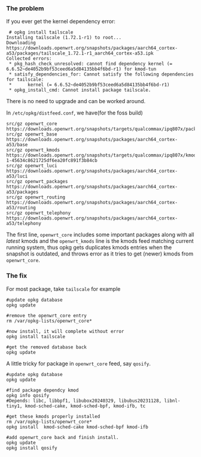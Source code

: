 ### The problem
If you ever get the kernel dependency error:

```
 # opkg install tailscale
Installing tailscale (1.72.1-r1) to root...
Downloading https://downloads.openwrt.org/snapshots/packages/aarch64_cortex-a53/packages/tailscale_1.72.1-r1_aarch64_cortex-a53.ipk
Collected errors:
 * pkg_hash_check_unresolved: cannot find dependency kernel (= 6.6.52~de4052b9bf53ceed6a5d84135bb4f6bd-r1) for kmod-tun
 * satisfy_dependencies_for: Cannot satisfy the following dependencies for tailscale:
 *      kernel (= 6.6.52~de4052b9bf53ceed6a5d84135bb4f6bd-r1)
 * opkg_install_cmd: Cannot install package tailscale.
```

There is no need to upgrade and can be worked around.

In `/etc/opkg/distfeed.conf`, we have(for the foss build)

```
src/gz openwrt_core https://downloads.openwrt.org/snapshots/targets/qualcommax/ipq807x/packages
src/gz openwrt_base https://downloads.openwrt.org/snapshots/packages/aarch64_cortex-a53/base
src/gz openwrt_kmods https://downloads.openwrt.org/snapshots/targets/qualcommax/ipq807x/kmods/6.6.51-1-45634c8621725df6ea20fc891f3b84cb
src/gz openwrt_luci https://downloads.openwrt.org/snapshots/packages/aarch64_cortex-a53/luci
src/gz openwrt_packages https://downloads.openwrt.org/snapshots/packages/aarch64_cortex-a53/packages
src/gz openwrt_routing https://downloads.openwrt.org/snapshots/packages/aarch64_cortex-a53/routing
src/gz openwrt_telephony https://downloads.openwrt.org/snapshots/packages/aarch64_cortex-a53/telephony
```

The first line, `openwrt_core` includes some important packages along with all *latest* kmods and the `openwrt_kmods` line is the kmods feed 
matching current running system, thus opkg gets duplicates kmods entries when the snapshot is outdated, and throws error as it tries to get (newer) kmods from `openwrt_core`.

### The fix

For most package, take `tailscale` for example
```
#update opkg database
opkg update

#remove the openwrt_core entry
rm /var/opkg-lists/openwrt_core*

#now install, it will complete without error
opkg install tailscale

#get the removed database back
opkg update
```

A little tricky for package in `openwrt_core` feed, say `qosify`.
```
#update opkg database
opkg update

#find package dependcy kmod
opkg info qosify
#Depends: libc, libbpf1, libubox20240329, libubus20231128, libnl-tiny1, kmod-sched-cake, kmod-sched-bpf, kmod-ifb, tc

#get these kmods properly installed
rm /var/opkg-lists/openwrt_core*
opkg install  kmod-sched-cake kmod-sched-bpf kmod-ifb

#add openwrt_core back and finish install.
opkg update
opkg install qosify
```



